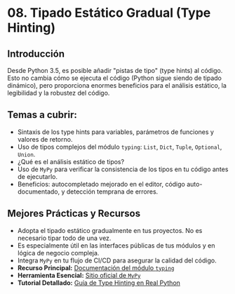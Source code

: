 # 08. Tipado Estático Gradual (Type Hinting)

## Introducción

Desde Python 3.5, es posible añadir "pistas de tipo" (type hints) al código. Esto no cambia cómo se ejecuta el código (Python sigue siendo de tipado dinámico), pero proporciona enormes beneficios para el análisis estático, la legibilidad y la robustez del código.

## Temas a cubrir:

- Sintaxis de los type hints para variables, parámetros de funciones y valores de retorno.
- Uso de tipos complejos del módulo `typing`: `List`, `Dict`, `Tuple`, `Optional`, `Union`.
- ¿Qué es el análisis estático de tipos?
- Uso de `MyPy` para verificar la consistencia de los tipos en tu código antes de ejecutarlo.
- Beneficios: autocompletado mejorado en el editor, código auto-documentado, y detección temprana de errores.

## Mejores Prácticas y Recursos

- Adopta el tipado estático gradualmente en tus proyectos. No es necesario tipar todo de una vez.
- Es especialmente útil en las interfaces públicas de tus módulos y en lógica de negocio compleja.
- Integra `MyPy` en tu flujo de CI/CD para asegurar la calidad del código.
- **Recurso Principal:** [Documentación del módulo `typing`](https://docs.python.org/es/3/library/typing.html)
- **Herramienta Esencial:** [Sitio oficial de `MyPy`](http://mypy-lang.org/)
- **Tutorial Detallado:** [Guía de Type Hinting en Real Python](https://realpython.com/python-type-checking/)
